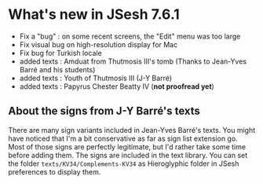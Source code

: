 # What's new in JSesh 7.6.1


- Fix a "bug" : on some recent screens, the "Edit" menu was too large
- Fix visual bug on high-resolution display for Mac
- Fix bug for Turkish locale 
- added texts : Amduat from Thutmosis III's tomb (Thanks to Jean-Yves Barré and his students)
- added texts : Youth of Thutmosis III (J-Y Barré)
- added texts : Papyrus Chester Beatty IV (**not proofread yet**)


## About the signs from J-Y Barré's texts

There are many sign variants included in Jean-Yves Barré's texts.
You might have noticed that I'm a bit conservative as far as sign list extension go.
Most of those signs are perfectly legitimate, but I'd rather take some time before adding them.
The signs are included in the text library. 
You can set the folder `texts/KV34/Complements-KV34` as Hieroglyphic folder in JSesh preferences to display them.

